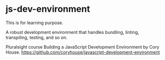 # js-dev-environment
This is for learning purpose. 

A robust development environment that handles bundling, linting, transpiling, testing, and so on.

Pluralsight course Building a JavaScript Development Environment by Cory House. https://github.com/coryhouse/javascript-development-environment
